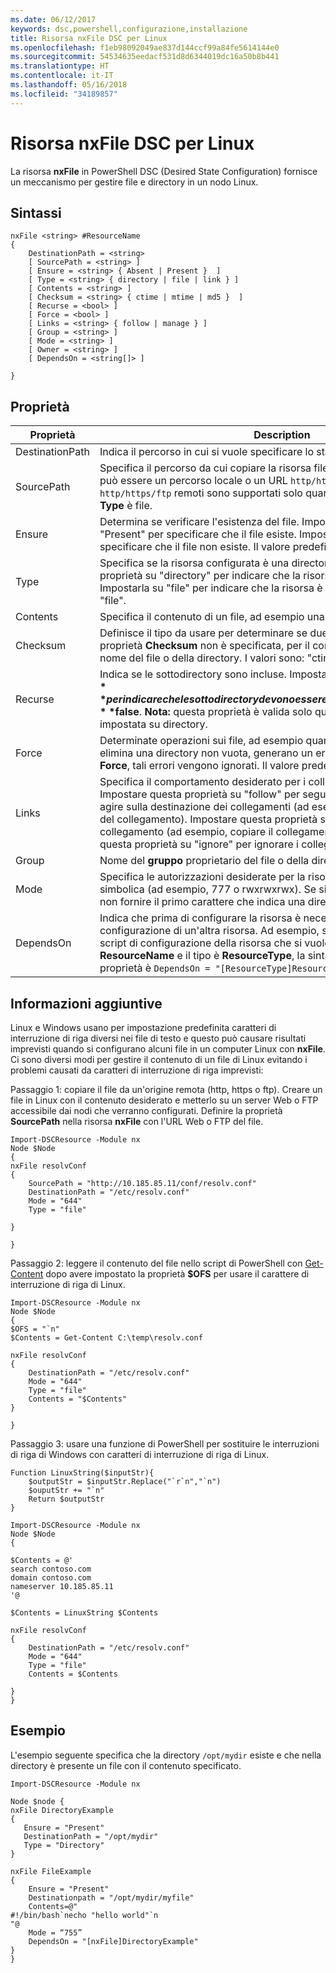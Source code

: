 ```yaml
---
ms.date: 06/12/2017
keywords: dsc,powershell,configurazione,installazione
title: Risorsa nxFile DSC per Linux
ms.openlocfilehash: f1eb98092049ae837d144ccf99a84fe5614144e0
ms.sourcegitcommit: 54534635eedacf531d8d6344019dc16a50b8b441
ms.translationtype: HT
ms.contentlocale: it-IT
ms.lasthandoff: 05/16/2018
ms.locfileid: "34189857"
---
```

# <a name="dsc-for-linux-nxfile-resource"></a>Risorsa nxFile DSC per Linux

La risorsa **nxFile** in PowerShell DSC (Desired State Configuration) fornisce un meccanismo per gestire file e directory in un nodo Linux.

## <a name="syntax"></a>Sintassi

```
nxFile <string> #ResourceName
{
    DestinationPath = <string>
    [ SourcePath = <string> ]
    [ Ensure = <string> { Absent | Present }  ]
    [ Type = <string> { directory | file | link } ]
    [ Contents = <string> ]
    [ Checksum = <string> { ctime | mtime | md5 }  ]
    [ Recurse = <bool> ]
    [ Force = <bool> ]
    [ Links = <string> { follow | manage } ]
    [ Group = <string> ]
    [ Mode = <string> ]
    [ Owner = <string> ]
    [ DependsOn = <string[]> ]

}
```

## <a name="properties"></a>Proprietà

|  Proprietà |  Description |
|---|---|
| DestinationPath| Indica il percorso in cui si vuole specificare lo stato di un file o una directory.|
| SourcePath| Specifica il percorso da cui copiare la risorsa file o cartella. Questo percorso può essere un percorso locale o un URL `http/https/ftp`. Gli URL `http/https/ftp` remoti sono supportati solo quando il valore della proprietà **Type** è file.|
| Ensure| Determina se verificare l'esistenza del file. Impostare questa proprietà su "Present" per specificare che il file esiste. Impostarla su "Absent" per specificare che il file non esiste. Il valore predefinito è "Present".|
| Type| Specifica se la risorsa configurata è una directory o un file. Impostare questa proprietà su "directory" per indicare che la risorsa è una directory. Impostarla su "file" per indicare che la risorsa è un file. Il valore predefinito è "file".|
| Contents| Specifica il contenuto di un file, ad esempio una determinata stringa.|
| Checksum| Definisce il tipo da usare per determinare se due file sono uguali. Se la proprietà **Checksum** non è specificata, per il confronto viene usato solo il nome del file o della directory. I valori sono: "ctime", "mtime" e "md5".|
| Recurse| Indica se le sottodirectory sono incluse. Impostare questa proprietà su **$true** per indicare che le sottodirectory devono essere incluse. Il valore predefinito è **$false**. **Nota:** questa proprietà è valida solo quando la proprietà **Type** è impostata su directory.|
| Force| Determinate operazioni sui file, ad esempio quando si sovrascrive un file o si elimina una directory non vuota, generano un errore. Usando la proprietà **Force**, tali errori vengono ignorati. Il valore predefinito è **$false**.|
| Links| Specifica il comportamento desiderato per i collegamenti simbolici. Impostare questa proprietà su "follow" per seguire i collegamenti simbolici e agire sulla destinazione dei collegamenti (ad esempio, copiare il file invece del collegamento). Impostare questa proprietà su "manage" per agire sul collegamento (ad esempio, copiare il collegamento stesso). Impostare questa proprietà su "ignore" per ignorare i collegamenti simbolici.|
| Group| Nome del **gruppo** proprietario del file o della directory.|
| Mode| Specifica le autorizzazioni desiderate per la risorsa, in notazione ottale o simbolica (ad esempio, 777 o rwxrwxrwx). Se si usa la notazione simbolica, non fornire il primo carattere che indica una directory o un file.|
| DependsOn | Indica che prima di configurare la risorsa è necessario eseguire la configurazione di un'altra risorsa. Ad esempio, se il valore di **ID** del blocco script di configurazione della risorsa che si vuole eseguire per primo è **ResourceName** e il tipo è **ResourceType**, la sintassi per usare questa proprietà è `DependsOn = "[ResourceType]ResourceName"`.|

## <a name="additional-information"></a>Informazioni aggiuntive


Linux e Windows usano per impostazione predefinita caratteri di interruzione di riga diversi nei file di testo e questo può causare risultati imprevisti quando si configurano alcuni file in un computer Linux con __nxFile__. Ci sono diversi modi per gestire il contenuto di un file di Linux evitando i problemi causati da caratteri di interruzione di riga imprevisti:

Passaggio 1: copiare il file da un'origine remota (http, https o ftp). Creare un file in Linux con il contenuto desiderato e metterlo su un server Web o FTP accessibile dai nodi che verranno configurati. Definire la proprietà __SourcePath__ nella risorsa __nxFile__ con l'URL Web o FTP del file.

```
Import-DSCResource -Module nx
Node $Node
{
nxFile resolvConf
{
    SourcePath = "http://10.185.85.11/conf/resolv.conf"
    DestinationPath = "/etc/resolv.conf"
    Mode = "644"
    Type = "file"

}

}
```


Passaggio 2: leggere il contenuto del file nello script di PowerShell con [Get-Content](https://technet.microsoft.com/library/hh849787.aspx) dopo avere impostato la proprietà __$OFS__ per usare il carattere di interruzione di riga di Linux.


```
Import-DSCResource -Module nx
Node $Node
{
$OFS = "`n"
$Contents = Get-Content C:\temp\resolv.conf

nxFile resolvConf
{
    DestinationPath = "/etc/resolv.conf"
    Mode = "644"
    Type = "file"
    Contents = "$Contents"
}

}
```


Passaggio 3: usare una funzione di PowerShell per sostituire le interruzioni di riga di Windows con caratteri di interruzione di riga di Linux.

```
Function LinuxString($inputStr){
    $outputStr = $inputStr.Replace("`r`n","`n")
    $ouputStr += "`n"
    Return $outputStr
}

Import-DSCResource -Module nx
Node $Node
{

$Contents = @'
search contoso.com
domain contoso.com
nameserver 10.185.85.11
'@

$Contents = LinuxString $Contents

nxFile resolvConf
{
    DestinationPath = "/etc/resolv.conf"
    Mode = "644"
    Type = "file"
    Contents = $Contents

}
}
```

## <a name="example"></a>Esempio

L'esempio seguente specifica che la directory `/opt/mydir` esiste e che nella directory è presente un file con il contenuto specificato.

```
Import-DSCResource -Module nx

Node $node {
nxFile DirectoryExample
{
   Ensure = "Present"
   DestinationPath = "/opt/mydir"
   Type = "Directory"
}

nxFile FileExample
{
    Ensure = "Present"
    Destinationpath = "/opt/mydir/myfile"
    Contents=@"
#!/bin/bash`necho "hello world"`n
"@
    Mode = “755”
    DependsOn = "[nxFile]DirectoryExample"
}
}
```